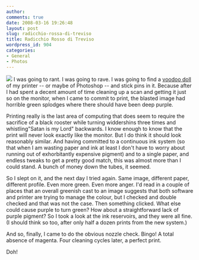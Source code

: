 ```yaml
---
author:
comments: true
date: 2008-03-16 19:26:48
layout: post
slug: radicchio-rossa-di-treviso
title: Radicchio Rosso di Treviso
wordpress_id: 904
categories:
- General
- Photos
---
```


[![](http://farm4.static.flickr.com/3109/2337413031_0db7a43289_m.jpg)](http://www.flickr.com/photos/jcherfas/2337413031/) I was going to rant. I was going to rave. I was going to  find a [voodoo doll](http://www.pinstruck.com/) of my printer -- or maybe of Photoshop -- and stick pins in it. Because after I had spent a decent amount of time cleaning up a scan and getting it just so on the monitor, when I came to commit to print, the blasted image had horrible green splodges where there should have been deep purple.

Printing really is the last area of computing that does seem to require the sacrifice of a black rooster while turning widdershins three times and whistling"Satan is my Lord" backwards. I know enough to know that the print will never look exactly like the monitor. But I do think it should look reasonably similar. And having committed to a continuous ink system (so that when I am wasting paper and ink at least I don't have to worry about running out of exhorbitantly expensive pigment) and to a single paper, and endless tweaks to get a pretty good match, this was almost more than I could stand. A bunch of money down the tubes, it seemed.

So I slept on it, and the next day I tried again. Same image, different paper, different profile. Even more green. Even more anger. I'd read in a couple of places that an overall greenish cast to an image suggests that both software and printer are trying to manage the colour, but I checked and double checked and that was not the case. Then something clicked. What else could cause purple to turn green? How about a straightforward lack of purple pigment? So I took a look at the ink reservoirs, and they were all fine. (I should think so too, after only half a dozen prints from the new system.)

And so, finally, I came to do the obvious nozzle check. Bingo! A total absence of magenta. Four cleaning cycles later, a perfect print.

Doh!
